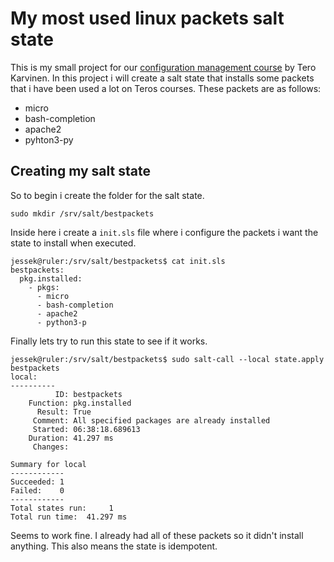 # My most used linux packets salt state

This is my small project for our [configuration management course](https://terokarvinen.com/2022/palvelinten-hallinta-2022p2/) by Tero Karvinen. In this project i will create a salt state that installs some packets that i have been used a lot on Teros courses. These packets are as follows:

- micro
- bash-completion
- apache2
- pyhton3-py

## Creating my salt state

So to begin i create the folder for the salt state.

	sudo mkdir /srv/salt/bestpackets
	
Inside here i create a `init.sls` file where i configure the packets i want the state to install when executed. 

	jessek@ruler:/srv/salt/bestpackets$ cat init.sls 
	bestpackets:
	  pkg.installed:
		- pkgs:
		  - micro
		  - bash-completion
		  - apache2
		  - python3-p

Finally lets try to run this state to see if it works.

	jessek@ruler:/srv/salt/bestpackets$ sudo salt-call --local state.apply bestpackets
	local:
	----------
			  ID: bestpackets
		Function: pkg.installed
		  Result: True
		 Comment: All specified packages are already installed
		 Started: 06:38:18.689613
		Duration: 41.297 ms
		 Changes:   

	Summary for local
	------------
	Succeeded: 1
	Failed:    0
	------------
	Total states run:     1
	Total run time:  41.297 ms

Seems to work fine. I already had all of these packets so it didn't install anything. This also means the state is idempotent.